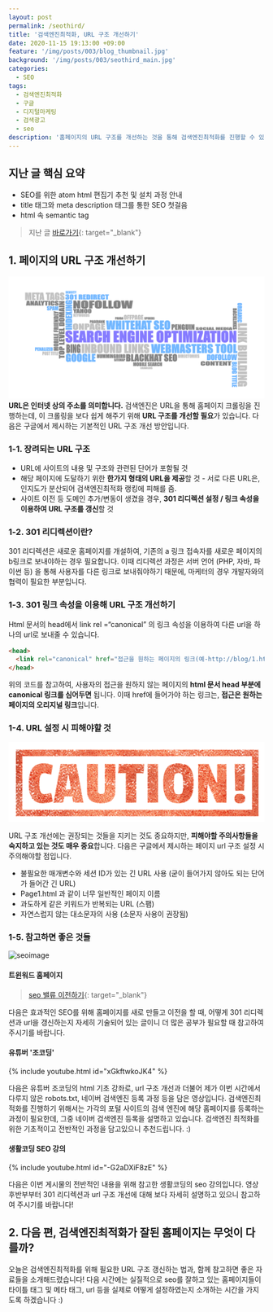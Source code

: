 ```yaml
---
layout: post
permalink: /seothird/
title: '검색엔진최적화, URL 구조 개선하기'
date: 2020-11-15 19:13:00 +09:00
feature: '/img/posts/003/blog_thumbnail.jpg'
background: '/img/posts/003/seothird_main.jpg'
categories:
  - SEO
tags:
  - 검색엔진최적화
  - 구글
  - 디지털마케팅
  - 검색광고
  - seo
description: '홈페이지의 URL 구조를 개선하는 것을 통해 검색엔진최적화를 진행할 수 있습니다.'
---
```

## 지난 글 핵심 요약
 * SEO를 위한 atom html 편집기 추천 및 설치 과정 안내
 * title 태그와 meta description 태그를 통한 SEO 첫걸음
 * html 속 semantic tag

> 지난 글 [바로가기](https://earth971.github.io/seosecond/){: target="_blank"}

## 1. 페이지의 URL 구조 개선하기
![seoimage](/img/posts/003/seo.jpeg)
<strong>URL은 인터넷 상의 주소를 의미합니다.</strong> 검색엔진은 URL을 통해 홈페이지 크롤링을 진행하는데, 이 크롤링을 보다 쉽게 해주기 위해 <strong>URL 구조를 개선할 필요</strong>가 있습니다. 다음은 구글에서 제시하는 기본적인 URL 구조 개선 방안입니다.

### 1-1. 장려되는 URL 구조
 * URL에 사이트의 내용 및 구조와 관련된 단어가 포함될 것
 * 해당 페이지에 도달하기 위한 <strong>한가지 형태의 URL을 제공</strong>할 것 - 서로 다른 URL은, 인지도가 분산되어 검색엔진최적화 랭킹에 피해를 줌.
 * 사이트 이전 등 도메인 추가/변동이 생겼을 경우, <strong>301 리디렉션 설정 / 링크 속성을 이용하여 URL 구조를 갱신</strong>할 것

### 1-2. 301 리디렉션이란?
301 리디렉션은 새로운 홈페이지를 개설하여, 기존의 a 링크 접속자를 새로운 페이지의 b링크로 보내야하는 경우 필요합니다. 이때 리디렉션 과정은 서버 언어 (PHP, 자바, 파이썬 등) 을 통해 사용자를 다른 링크로 보내줘야하기 때문에, 마케터의 경우 개발자와의 협력이 필요한 부분입니다.

### 1-3. 301 링크 속성을 이용해 URL 구조 개선하기
Html 문서의 head에서 link rel =“canonical” 의 링크 속성을 이용하여 다른 url을 하나의 url로 보내줄 수 있습니다.

```html
<head>
  <link rel="canonical" href="접근을 원하는 페이지의 링크(예-http://blog/1.html)">
</head>
```
위의 코드를 참고하여, 사용자의 접근을 원하지 않는 페이지의 <strong>html 문서 head 부분에 canonical 링크를 심어두면</strong> 됩니다. 이때 href에 들어가야 하는 링크는, <strong>접근은 원하는 페이지의 오리지널 링크</strong>입니다.

### 1-4. URL 설정 시 피해야할 것
![caution](/img/posts/003/caution.jpeg)

URL 구조 개선에는 권장되는 것들을 지키는 것도 중요하지만, <strong>피해야할 주의사항들을 숙지하고 있는 것도 매우 중요</strong>합니다. 다음은 구글에서 제시하는 페이지 url 구조 설정 시 주의해야할 점입니다.

 * 불필요한 매개변수와 세션 ID가 있는 긴 URL 사용 (굳이 들어가지 않아도 되는 단어가 들어간 긴 URL)
 * Page1.html 과 같이 너무 일반적인 페이지 이름
 * 과도하게 같은 키워드가 반복되는 URL (스팸)
 * 자연스럽지 않는 대소문자의 사용 (소문자 사용이 권장됨)

### 1-5. 참고하면 좋은 것들
![seoimage](https://media.rocketpunch.com/company/1473/twinword_cover_1585727459.jpg)
#### 트윈워드 홈페이지
> [seo 밸류 이전하기](https://www.twinword.co.kr/blog/seo-value-transfer-guide/){: target="_blank"}

다음은 효과적인 SEO를 위해 홈페이지를 새로 만들고 이전을 할 때, 어떻게 301 리디렉션과 url을 갱신하는지 자세히 기술되어 있는 글이니 더 많은 공부가 필요할 때 참고하여 주시기를 바랍니다.

#### 유튜버 '조코딩'
{% include youtube.html id="xGkftwkoJK4" %}

다음은 유튜버 조코딩의 html 기초 강좌로, url 구조 개선과 더불어 제가 이번 시간에서 다루지 않은 robots.txt, 네이버 검색엔진 등록 과정 등을 담은 영상입니다. 검색엔진최적화를 진행하기 위해서는 가각의 포털 사이트의 검색 엔진에 해당 홈페이지를 등록하는 과정이 필요한데, 그중 네이버 검색엔진 등록을 설명하고 있습니다. 검색엔진 최적화를 위한 기초적이고 전반적인 과정을 담고있으니 추천드립니다. :)

#### 생활코딩 SEO 강의
{% include youtube.html id="-G2aDXiF8zE" %}

다음은 이번 게시물의 전반적인 내용을 위해 참고한 생활코딩의 seo 강의입니다. 영상 후반부부터 301 리디렉션과 url 구조 개선에 대해 보다 자세히 설명하고 있으니 참고하여 주시기를 바랍니다!

## 2. 다음 편, 검색엔진최적화가 잘된 홈페이지는 무엇이 다를까?
오늘은 검색엔진최적화를 위해 필요한 URL 구조 갱신하는 법과, 함께 참고하면 좋은 자료들을 소개해드렸습니다! 다음 시간에는 실질적으로 seo를 잘하고 있는 홈페이지들이 타이틀 태그 및 메타 태그, url 등을 실제로 어떻게 설정하였는지 소개하는 시간을 가지도록 하겠습니다 :)
